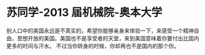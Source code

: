 # 苏同学-2013 届机械院-奥本大学

&#x20;   别人口中的美国永远是不真实的，希望你能够亲身来体验一下，来感受一个精神自由，思想开放的美国。美国也不是享受者的天堂，来到美国意味着你要付出比国内更多的时间与汗水。 不过当你转身的时候，你却再也不是国内的那个你。
